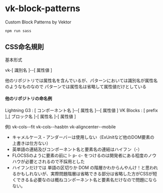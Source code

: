 # vk-block-patterns

Custom Block Patterns by Vektor

```
npm run sass
```

## CSS命名規則

基本形式

vk-[ 識別名 ]--[ 属性値 ]

他のリポジトリでは属性名を含んでいるが、パターンにおいては識別名が属性名のようなものなので
パターンでは属性名は省略して属性値だけとしている

#### 他のリポジトリの命名例

Lightning G3 : [ コンポーネント名 ]--[ 属性名 ]--[ 属性値 ]
VK Blocks : [ prefix ]_[ ブロック名 ]-[ 属性名 ]-[ 属性値 ]


例)
vk-cols--fit
vk-cols--hasbtn
vk-aligncenter--mobile

* キャメルケース・アンダーバーは使用しない（ExUnitなど他のDOM要素の上書きは仕方ない）
* 英単語の連結及びコンポーネント名と要素名の連結はハイフン（-）
* FLOCSSのように要素の前に l- p- c- をつけるのは開発者にある程度のノウハウが必要とされるので不採用とした
* ハイフンだけでは 単語の区切りか DOM の階層かわからんやんけ！と思われるかもしれないが、実際問題階層は省略できる部分は省略した方がCSSが短くできる＆必要なのは概ねコンポーネント名と要素名だけなので問題にならない。